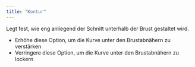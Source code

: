 ```yaml
---
title: "Kontur"
---
```


Legt fest, wie eng anliegend der Schnitt unterhalb der Brust gestaltet wird.

- Erhöhe diese Option, um die Kurve unter den Brustabnähern zu verstärken
- Verringere diese Option, um die Kurve unter den Brustabnähern zu lockern





